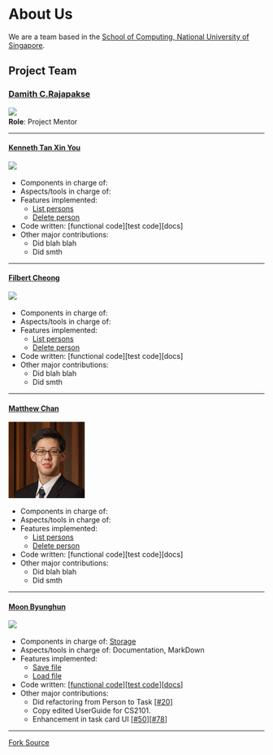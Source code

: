 # About Us

We are a team based in the [School of Computing, National University of Singapore](http://www.comp.nus.edu.sg).

## Project Team

### [Damith C.Rajapakse](http://www.comp.nus.edu.sg/~damithch) <br>
<img src="images/DamithRajapakse.jpg" width="150"><br>
**Role**: Project Mentor

-----

#### [Kenneth Tan Xin You](https://github.com/kennethtxytqw)<br>
<img src="https://avatars0.githubusercontent.com/u/16360559?v=3&s=466" width="150"><br>
* Components in charge of:
* Aspects/tools in charge of:
* Features implemented:
   * [List persons](https://github.com/se-edu/addressbook-level4/blob/master/docs/UserGuide.md#listing-all-persons--list)
   * [Delete person](https://github.com/se-edu/addressbook-level4/blob/master/docs/UserGuide.md#deleting-a-person--delete)
* Code written: [functional code][test code][docs]
* Other major contributions:
  * Did blah blah
  * Did smth

-----

#### [Filbert Cheong](https://github.com/mitigator)
<img src="https://avatars2.githubusercontent.com/u/17725170?v=3&s=466" width="150"><br>
* Components in charge of:
* Aspects/tools in charge of:
* Features implemented:
   * [List persons](https://github.com/se-edu/addressbook-level4/blob/master/docs/UserGuide.md#listing-all-persons--list)
   * [Delete person](https://github.com/se-edu/addressbook-level4/blob/master/docs/UserGuide.md#deleting-a-person--delete)
* Code written: [functional code][test code][docs]
* Other major contributions:
  * Did blah blah
  * Did smth

-----

#### [Matthew Chan](https://github.com/MCHowl) 
<img src="images/Matthew.jpg" width="150"><br>
* Components in charge of:
* Aspects/tools in charge of:
* Features implemented:
   * [List persons](https://github.com/se-edu/addressbook-level4/blob/master/docs/UserGuide.md#listing-all-persons--list)
   * [Delete person](https://github.com/se-edu/addressbook-level4/blob/master/docs/UserGuide.md#deleting-a-person--delete)
* Code written: [functional code][test code][docs]
* Other major contributions:
  * Did blah blah
  * Did smth

-----

#### [Moon Byunghun](https://github.com/orgs/CS2103AUG2016-W10-C3/people/MoonByunghun)
<img src="https://avatars0.githubusercontent.com/u/21344254?v=3&s=466" width="150"><br>
* Components in charge of: [Storage](https://github.com/CS2103AUG2016-W10-C3/main/blob/master/docs/DeveloperGuide.md#35-storage-component)
* Aspects/tools in charge of: Documentation, MarkDown
* Features implemented:
   * [Save file](https://github.com/CS2103AUG2016-W10-C3/main/blob/master/docs/UserGuide.md#32-choosing-your-save-location)
   * [Load file](https://github.com/CS2103AUG2016-W10-C3/main/blob/master/docs/UserGuide.md#33-loading-save-files)
* Code written: [[functional code](../collated/main/A0126649W.md)][[test code](../collated/test/A0126649W.md)][[docs](collated/docs/A0126649W.md)]
* Other major contributions:
  * Did refactoring from Person to Task [[#20](https://github.com/CS2103AUG2016-W10-C3/main/pull/20)]
  * Copy edited UserGuide for CS2101.
  * Enhancement in task card UI [[#50](https://github.com/CS2103AUG2016-W10-C3/main/pull/50)][[#78](https://github.com/CS2103AUG2016-W10-C3/main/pull/78)]
-----


[Fork Source](https://github.com/nus-cs2103-AY1617S1/addressbook-level4)
